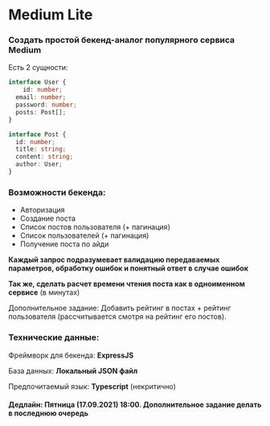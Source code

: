 # Medium Lite

### Создать простой бекенд-аналог популярного сервиса Medium

Есть 2 сущности:

```typescript
interface User {
	id: number;
  email: number;
  password: number;
  posts: Post[];
}

interface Post {
  id: number;
  title: string;
  content: string;
  author: User;
}
```

### Возможности бекенда:

- Авторизация
- Создание поста
- Список постов пользователя (+ пагинация)
- Список пользователей (+ пагинация)
- Получение поста по айди

**Каждый запрос подразумевает валидацию передаваемых параметров, обработку ошибок и понятный ответ в случае ошибок**

**Так же, сделать расчет времени чтения поста как в одноименном сервисе** (в минутах)

Дополнительное задание: Добавить рейтинг в постах + рейтинг пользователя (рассчитывается смотря на рейтинг его постов).

### Технические данные:

Фреймворк для бекенда: **ExpressJS**

База данных: **Локальный JSON файл**

Предпочитаемый язык: **Typescript** (некритично)

#### Дедлайн: Пятница (17.09.2021) 18:00. Дополнительное задание делать в последнюю очередь